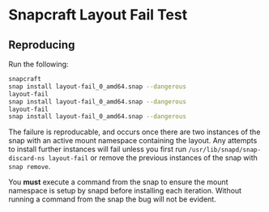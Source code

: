 # Snapcraft Layout Fail Test

## Reproducing

Run the following:

```sh
snapcraft
snap install layout-fail_0_amd64.snap --dangerous
layout-fail
snap install layout-fail_0_amd64.snap --dangerous
layout-fail
snap install layout-fail_0_amd64.snap --dangerous
```

The failure is reproducable, and occurs once there are two instances of the snap with an active mount namespace containing the layout. Any attempts to install further instances will fail unless you first run `/usr/lib/snapd/snap-discard-ns layout-fail` or remove the previous instances of the snap with `snap remove`.

You **must** execute a command from the snap to ensure the mount namespace is setup by snapd before installing each iteration. Without running a command from the snap the bug will not be evident.